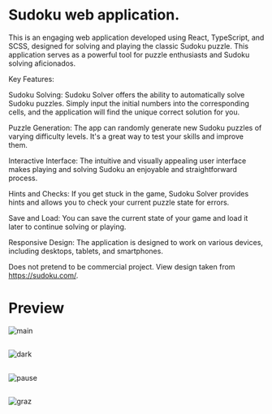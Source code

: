 # Sudoku web application.

This is an engaging web application developed using React, TypeScript, and SCSS, designed for solving and playing the classic Sudoku puzzle. This application serves as a powerful tool for puzzle enthusiasts and Sudoku solving aficionados.

Key Features:

Sudoku Solving: Sudoku Solver offers the ability to automatically solve Sudoku puzzles. Simply input the initial numbers into the corresponding cells, and the application will find the unique correct solution for you.

Puzzle Generation: The app can randomly generate new Sudoku puzzles of varying difficulty levels. It's a great way to test your skills and improve them.

Interactive Interface: The intuitive and visually appealing user interface makes playing and solving Sudoku an enjoyable and straightforward process.

Hints and Checks: If you get stuck in the game, Sudoku Solver provides hints and allows you to check your current puzzle state for errors.

Save and Load: You can save the current state of your game and load it later to continue solving or playing.

Responsive Design: The application is designed to work on various devices, including desktops, tablets, and smartphones.

Does not pretend to be commercial project. View design taken from https://sudoku.com/.

# Preview

![main](https://github.com/ShinokiX3/sudoku/assets/68112402/92a048a2-66b7-45b3-834f-386cefde1adf)
##
![dark](https://github.com/ShinokiX3/sudoku/assets/68112402/ea305c12-1f1d-41ed-b3d9-32ca17918e18)
##
![pause](https://github.com/ShinokiX3/sudoku/assets/68112402/b9ea4d1b-6683-41b6-9b2f-67917572ce8e)
##
![graz](https://github.com/ShinokiX3/sudoku/assets/68112402/ac850c28-d8a1-4e1e-a8b7-7f1e52d5e3e1)
